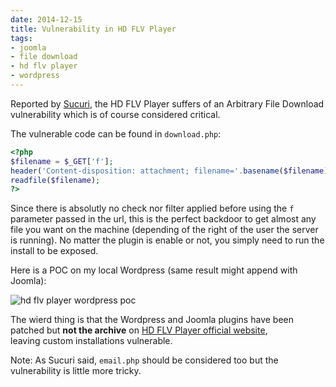 ```yaml
---
date: 2014-12-15
title: Vulnerability in HD FLV Player
tags:
- joomla
- file download
- hd flv player
- wordpress
---
```

Reported by [Sucuri](http://blog.sucuri.net/2014/12/critical-vulnerability-in-joomla-hd-flv-player-plugin.html "Sucuri"), 
the HD FLV Player suffers of an Arbitrary File Download vulnerability which is of course considered critical.

The vulnerable code can be found in `download.php`:

```php
<?php
$filename = $_GET['f'];
header('Content-disposition: attachment; filename='.basename($filename));
readfile($filename);
?>
```

Since there is absolutly no check nor filter applied before using the `f` parameter passed in the url, this is the perfect backdoor to get almost any file you want on the machine 
(depending of the right of the user the server is running). No matter the plugin is enable or not, you simply need to run the install to be exposed.

<!--more-->

Here is a POC on my local Wordpress (same result might append with Joomla):

![hd flv player wordpress poc](/images/hd_flv_player_wordpress_poc.png)

The wierd thing is that the Wordpress and Joomla plugins have been patched but **not the archive** on 
[HD FLV Player official website](http://www.hdflvplayer.net/hd-flv-player-download.php "HD FLV Player"), leaving custom installations vulnerable.

Note: As Sucuri said, `email.php` should be considered too but the vulnerability is little more tricky.

